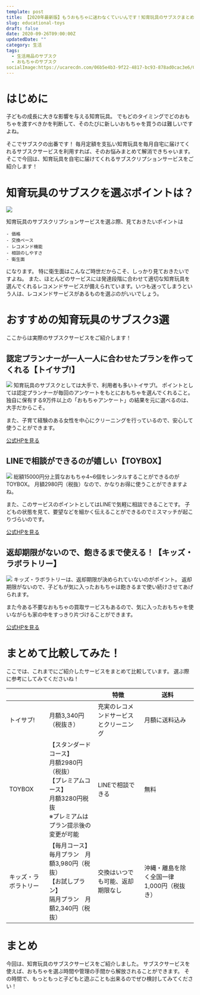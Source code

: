 ```yaml
---
template: post
title: 【2020年最新版】もうおもちゃに迷わなくていいんです！知育玩具のサブスクまとめ
slug: educational-toys
draft: false
date: 2020-09-26T09:00:00Z
updatedDate: ""
category: 生活
tags:
  - 生活用品のサブスク
  - おもちゃのサブスク
socialImage:https://ucarecdn.com/06b5e4b3-9f22-4817-bc93-878ad0cac3e6/CanvaLittleGirlHavingFunWithToys.jpg
---
```


# はじめに

子どもの成長に大きな影響を与える知育玩具。
でもどのタイミングでどのおもちゃを渡すべきかを判断して、そのたびに新しいおもちゃを買うのは難しいですよね。

そこでサブスクの出番です！
毎月定額を支払い知育玩具を毎月自宅に届けてくれるサブスクサービスを利用すれば、そのお悩みまとめて解消できちゃいます。
そこで今回は、知育玩具を自宅に届けてくれるサブスクリプションサービスをご紹介します！

# 知育玩具のサブスクを選ぶポイントは？

![](https://ucarecdn.com/d48070da-ab90-4b1b-8882-71bb7c86123d/)

知育玩具のサブスクリプションサービスを選ぶ際、見ておきたいポイントは

```
- 価格
- 交換ペース
- レコメンド機能
- 相談のしやすさ
- 衛生面
```
になります。
特に衛生面はこんなご時世だからこそ、しっかり見ておきたいですよね。
また、ほとんどのサービスには発達段階に合わせて適切な知育玩具を選んでくれるレコメンドサービスが備えられています。いつも迷ってしまうという人は、レコメンドサービスがあるものを選ぶのがいいでしょう。

# おすすめの知育玩具のサブスク3選

ここからは実際のサブスクサービスをご紹介します！

## 認定プランナーが一人一人に合わせたプランを作ってくれる【トイサブ!】

![](https://ucarecdn.com/c1a5ca14-5595-43c2-8483-32c04e25e965/S__4202501.jpg)
知育玩具のサブスクとしては大手で、利用者も多いトイサブ!。
ポイントとしては認定プランナーが毎回のアンケートをもとにおもちゃを選んでくれること。
独自に保有する9万件以上の「おもちゃアンケート」の結果を元に選べるのは、大手だからこそ。

また、子育て経験のある女性を中心にクリーニングを行っているので、安心して使うことができます。

[公式HPを見る](https://toysub.net/lp/lp001.html?fpc=1.1.365.52ffe9402d2b046i)

## LINEで相談ができるのが嬉しい【TOYBOX】

![](https://ucarecdn.com/a6554cf9-e061-408a-b55d-3681ce9ca070/S__4202500.jpg)
総額15000円分上質なおもちゃ4~6個をレンタルすることができるのがTOYBOX。
月額2980円（税抜）なので、かなりお得に使うことができますよね。

また、このサービスのポイントとしてはLINEで気軽に相談できることです。
子どもの状態を見て、要望などを細かく伝えることができるのでミスマッチが起こりづらいのです。

[公式HPを見る](https://toybox-mnr.com/)

## 返却期限がないので、飽きるまで使える！【キッズ・ラボラトリー】

![](https://ucarecdn.com/85092863-467e-4bf9-8e53-18cc02487cb5/S__4202499.jpg)
キッズ・ラボラトリーは、返却期限が決められていないのがポイント。
返却期限がないので、子どもが気に入ったおもちゃは飽きるまで使い続けさせてあげられます。

また今ある不要なおもちゃの買取サービスもあるので、気に入ったおもちゃを使いながらも家の中をすっきり片づけることができます。

[公式HPを見る](https://kids-laboratory.co.jp/#sec07)

# まとめて比較してみた！

ここでは、これまでにご紹介したサービスをまとめて比較しています。
選ぶ際に参考にしてみてくださいね！


|  |  | 特徴 | 送料 |
| --- | --- | --- | --- |
| トイサブ! | 月額3,340円（税抜き） | 充実のレコメンドサービスとクリーニング | 月額に送料込み |
| TOYBOX | 【スタンダードコース】<br>月額2980円（税抜）<br>【プレミアムコース】<br>月額3280円税抜<br>※プレミアムはプラン提示後の変更が可能 | LINEで相談できる | 無料 |
| キッズ・ラボラトリー | 【毎月コース】<br>毎月プラン　月額3,980円（税抜）<br>【お試しプラン】<br>隔月プラン　月額2,340円（税抜） | 交換はいつでも可能、返却期限なし | 沖縄・離島を除く全国一律1,000円（税抜き） |

# まとめ

今回は、知育玩具のサブスクサービスをご紹介しました。
サブスクサービスを使えば、おもちゃを選ぶ時間や管理の手間から解放されることができます。
その時間で、もっともっと子どもと遊ぶことも出来るのでぜひ検討してみてください！